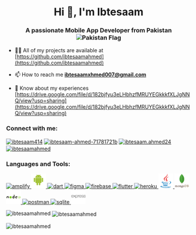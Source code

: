 <h1 align="center">Hi 👋, I'm Ibtesaam</h1>
<h3 align="center">A passionate Mobile App Developer from Pakistan <img src="https://upload.wikimedia.org/wikipedia/commons/thumb/3/32/Flag_of_Pakistan.svg/320px-Flag_of_Pakistan.svg.png" alt="Pakistan Flag" width="20" height="15"></h3>


- 👨‍💻 All of my projects are available at [https://github.com/ibtesaamahmed](https://github.com/ibtesaamahmed)

- 📫 How to reach me **ibtesaamxhmed007@gmail.com**

- 📄 Know about my experiences [https://drive.google.com/file/d/182bjfyu3eLHbhzfMRUYEGkkkfXLJgNNQ/view?usp=sharing](https://drive.google.com/file/d/182bjfyu3eLHbhzfMRUYEGkkkfXLJgNNQ/view?usp=sharing)

<h3 align="left">Connect with me:</h3>
<p align="left">
<a href="https://twitter.com/ibtesaam414" target="blank"><img align="center" src="https://raw.githubusercontent.com/rahuldkjain/github-profile-readme-generator/master/src/images/icons/Social/twitter.svg" alt="ibtesaam414" height="30" width="40" /></a>
<a href="https://linkedin.com/in/ibtesaam-ahmed-71781721b" target="blank"><img align="center" src="https://raw.githubusercontent.com/rahuldkjain/github-profile-readme-generator/master/src/images/icons/Social/linked-in-alt.svg" alt="ibtesaam-ahmed-71781721b" height="30" width="40" /></a>
<a href="https://instagram.com/ibtesaam.ahmed24" target="blank"><img align="center" src="https://raw.githubusercontent.com/rahuldkjain/github-profile-readme-generator/master/src/images/icons/Social/instagram.svg" alt="ibtesaam.ahmed24" height="30" width="40" /></a>
<a href="https://www.leetcode.com/ibtesaamahmed" target="blank"><img align="center" src="https://raw.githubusercontent.com/rahuldkjain/github-profile-readme-generator/master/src/images/icons/Social/leet-code.svg" alt="ibtesaamahmed" height="30" width="40" /></a>
</p>

<h3 align="left">Languages and Tools:</h3>
<p align="left"> <a href="https://aws.amazon.com/amplify/" target="_blank" rel="noreferrer"> <img src="https://docs.amplify.aws/assets/logo-dark.svg" alt="amplify" width="40" height="40"/> </a> <a href="https://developer.android.com" target="_blank" rel="noreferrer"> <img src="https://raw.githubusercontent.com/devicons/devicon/master/icons/android/android-original-wordmark.svg" alt="android" width="40" height="40"/> </a> <a href="https://dart.dev" target="_blank" rel="noreferrer"> <img src="https://www.vectorlogo.zone/logos/dartlang/dartlang-icon.svg" alt="dart" width="40" height="40"/> </a>  <a href="https://www.figma.com/" target="_blank" rel="noreferrer"> <img src="https://www.vectorlogo.zone/logos/figma/figma-icon.svg" alt="figma" width="40" height="40"/> </a> <a href="https://firebase.google.com/" target="_blank" rel="noreferrer"> <img src="https://www.vectorlogo.zone/logos/firebase/firebase-icon.svg" alt="firebase" width="40" height="40"/> </a> <a href="https://flutter.dev" target="_blank" rel="noreferrer"> <img src="https://www.vectorlogo.zone/logos/flutterio/flutterio-icon.svg" alt="flutter" width="40" height="40"/> </a> <a href="https://heroku.com" target="_blank" rel="noreferrer"> <img src="https://www.vectorlogo.zone/logos/heroku/heroku-icon.svg" alt="heroku" width="40" height="40"/> </a> <a href="https://www.java.com" target="_blank" rel="noreferrer"> <img src="https://raw.githubusercontent.com/devicons/devicon/master/icons/java/java-original.svg" alt="java" width="40" height="40"/> </a> <a href="https://www.mongodb.com/" target="_blank" rel="noreferrer"> <img src="https://raw.githubusercontent.com/devicons/devicon/master/icons/mongodb/mongodb-original-wordmark.svg" alt="mongodb" width="40" height="40"/> </a> <a href="https://nodejs.org" target="_blank" rel="noreferrer"> <img src="https://raw.githubusercontent.com/devicons/devicon/master/icons/nodejs/nodejs-original-wordmark.svg" alt="nodejs" width="40" height="40"/> </a> <a href="https://postman.com" target="_blank" rel="noreferrer"> <img src="https://www.vectorlogo.zone/logos/getpostman/getpostman-icon.svg" alt="postman" width="40" height="40"/> </a> <a href="https://www.sqlite.org/" target="_blank" rel="noreferrer"> <img src="https://www.vectorlogo.zone/logos/sqlite/sqlite-icon.svg" alt="sqlite" width="40" height="40"/> </a> <a href="https://expressjs.com" target="_blank" rel="noreferrer"> <img src="https://raw.githubusercontent.com/devicons/devicon/master/icons/express/express-original-wordmark.svg" alt="express" width="40" height="40"/> </a> </p>

<p><img align="left" src="https://github-readme-stats.vercel.app/api/top-langs?username=ibtesaamahmed&show_icons=true&locale=en&layout=compact" alt="ibtesaamahmed" /></p>

<p>&nbsp;<img align="center" src="https://github-readme-stats.vercel.app/api?username=ibtesaamahmed&show_icons=true&locale=en" alt="ibtesaamahmed" /></p>

<p><img align="center" src="https://github-readme-streak-stats.herokuapp.com/?user=ibtesaamahmed&" alt="ibtesaamahmed" /></p>
